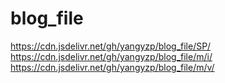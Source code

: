# blog_file
https://cdn.jsdelivr.net/gh/yangyzp/blog_file/SP/
https://cdn.jsdelivr.net/gh/yangyzp/blog_file/m/i/
https://cdn.jsdelivr.net/gh/yangyzp/blog_file/m/v/
